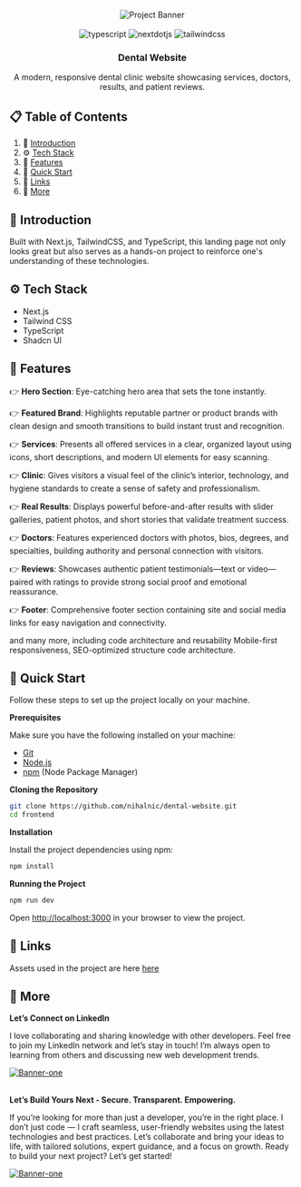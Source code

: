 <div align="center">
  <br />
  <img src="https://github.com/user-attachments/assets/6d299a41-35f5-45a3-b84f-7b80525e5583" alt="Project Banner">
  <br />
  <br />

  <div>
    <img src="https://img.shields.io/badge/-Typescript-black?style=for-the-badge&logoColor=white&logo=typescript&color=3178C6" alt="typescript" />
    <img src="https://img.shields.io/badge/-Next_JS-black?style=for-the-badge&logoColor=white&logo=nextdotjs&color=000000" alt="nextdotjs" />
    <img src="https://img.shields.io/badge/-Tailwind_CSS-black?style=for-the-badge&logoColor=white&logo=tailwindcss&color=06B6D4" alt="tailwindcss" />
  </div>

  <h3 align="center">Dental Website</h3>

A modern, responsive dental clinic website showcasing services, doctors, results, and patient reviews.

</div>

## 📋 <a name="table">Table of Contents</a>

1. 🤖 [Introduction](#introduction)
2. ⚙️ [Tech Stack](#tech-stack)
3. 🔋 [Features](#features)
4. 🤸 [Quick Start](#quick-start)
5. 🔗 [Links](#links)
6. 🚀 [More](#more)

## <a name="introduction">🤖 Introduction</a>

Built with Next.js, TailwindCSS, and TypeScript, this landing page not only looks great but also serves as a hands-on project to reinforce one's understanding of these technologies.

## <a name="tech-stack">⚙️ Tech Stack</a>

- Next.js
- Tailwind CSS
- TypeScript
- Shadcn UI

## <a name="features">🔋 Features</a>

👉 **Hero Section**: Eye-catching hero area that sets the tone instantly.

👉 **Featured Brand**: Highlights reputable partner or product brands with clean design and smooth transitions to build instant trust and recognition.

👉 **Services**: Presents all offered services in a clear, organized layout using icons, short descriptions, and modern UI elements for easy scanning.

👉 **Clinic**: Gives visitors a visual feel of the clinic’s interior, technology, and hygiene standards to create a sense of safety and professionalism.

👉 **Real Results**: Displays powerful before-and-after results with slider galleries, patient photos, and short stories that validate treatment success.

👉 **Doctors**: Features experienced doctors with photos, bios, degrees, and specialties, building authority and personal connection with visitors.

👉 **Reviews**: Showcases authentic patient testimonials—text or video—paired with ratings to provide strong social proof and emotional reassurance.

👉 **Footer**: Comprehensive footer section containing site and social media links for easy navigation and connectivity.

and many more, including code architecture and reusability Mobile-first responsiveness, SEO-optimized structure code architecture.

## <a name="quick-start">🤸 Quick Start</a>

Follow these steps to set up the project locally on your machine.

**Prerequisites**

Make sure you have the following installed on your machine:

- [Git](https://git-scm.com/)
- [Node.js](https://nodejs.org/en)
- [npm](https://www.npmjs.com/) (Node Package Manager)

**Cloning the Repository**

```bash
git clone https://github.com/nihalnic/dental-website.git
cd frontend
```

**Installation**

Install the project dependencies using npm:

```bash
npm install
```

**Running the Project**

```bash
npm run dev
```

Open [http://localhost:3000](http://localhost:3000) in your browser to view the project.

## <a name="links">🔗 Links</a>

Assets used in the project are here [here](https://drive.google.com/file/d/10bwdMeLAl7scTjrorqtG3v2Z6b4b7S-w/view?usp=sharing)

## <a name="more">🚀 More</a>

**Let’s Connect on LinkedIn**

I love collaborating and sharing knowledge with other developers. Feel free to join my LinkedIn network and let’s stay in touch! I’m always open to learning from others and discussing new web development trends.

<a href="https://www.linkedin.com/in/nihalnic/" target="_blank">
<img src="https://github.com/user-attachments/assets/9db4231a-87aa-455f-b6d6-441e0cde8f37" alt="Banner-one" />
</a>

<br />
<br />

**Let’s Build Yours Next - Secure. Transparent. Empowering.**

If you’re looking for more than just a developer, you’re in the right place. I don’t just code — I craft seamless, user-friendly websites using the latest technologies and best practices. Let’s collaborate and bring your ideas to life, with tailored solutions, expert guidance, and a focus on growth. Ready to build your next project? Let’s get started!

<a href="https://www.nihals.com/masterbundle" target="_blank">
<img src="https://github.com/user-attachments/assets/32a672d0-2092-479d-9d33-94904d166e66" alt="Banner-one" />
</a>

#
